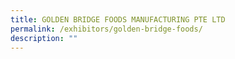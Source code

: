 ```yaml
---
title: GOLDEN BRIDGE FOODS MANUFACTURING PTE LTD
permalink: /exhibitors/golden-bridge-foods/
description: ""
---
```

